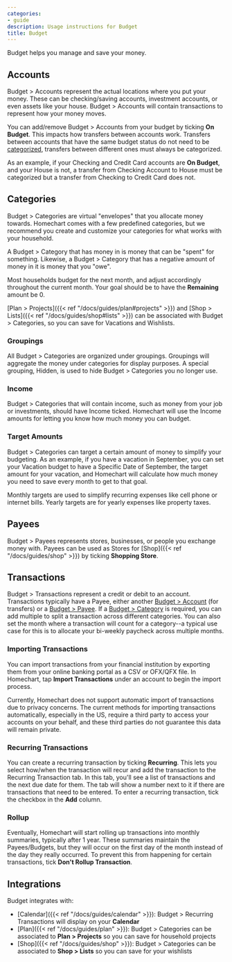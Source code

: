 ```yaml
---
categories:
- guide
description: Usage instructions for Budget
title: Budget
---
```


Budget helps you manage and save your money.

## Accounts

Budget > Accounts represent the actual locations where you put your money.  These can be checking/saving accounts, investment accounts, or even assets like your house.  Budget > Accounts will contain transactions to represent how your money moves.

You can add/remove Budget > Accounts from your budget by ticking **On Budget**.  This impacts how transfers between accounts work.  Transfers between accounts that have the same budget status do not need to be [categorized](#categories), transfers between different ones must always be categorized.

As an example, if your Checking and Credit Card accounts are **On Budget**, and your House is not, a transfer from Checking Account to House must be categorized but a transfer from Checking to Credit Card does not.

## Categories

Budget > Categories are virtual "envelopes" that you allocate money towards.  Homechart comes with a few predefined categories, but we recommend you create and customize your categories for what works with your household.

A Budget > Category that has money in is money that can be "spent" for something.  Likewise, a Budget > Category that has a negative amount of money in it is money that you "owe".

Most households budget for the next month, and adjust accordingly throughout the current month.  Your goal should be to have the **Remaining** amount be 0.

[Plan > Projects]({{< ref "/docs/guides/plan#projects" >}}) and [Shop > Lists]({{< ref "/docs/guides/shop#lists" >}}) can be associated with Budget > Categories, so you can save for Vacations and Wishlists.

### Groupings

All Budget > Categories are organized under groupings.  Groupings will aggregate the money under categories for display purposes.  A special grouping, Hidden, is used to hide Budget > Categories you no longer use.

### Income

Budget > Categories that will contain income, such as money from your job or investments, should have Income ticked.  Homechart will use the Income amounts for letting you know how much money you can budget.

### Target Amounts

Budget > Categories can target a certain amount of money to simplify your budgeting.  As an example, if you have a vacation in September, you can set your Vacation budget to have a Specific Date of September, the target amount for your vacation, and Homechart will calculate how much money you need to save every month to get to that goal.

Monthly targets are used to simplify recurring expenses like cell phone or internet bills.  Yearly targets are for yearly expenses like property taxes.

## Payees

Budget > Payees represents stores, businesses, or people you exchange money with.  Payees can be used as Stores for [Shop]({{< ref "/docs/guides/shop" >}}) by ticking **Shopping Store**.

## Transactions

Budget > Transactions represent a credit or debit to an account.  Transactions typically have a Payee, either another [Budget > Account](#accounts) (for transfers) or a [Budget > Payee](#payees).  If a [Budget > Category](#categories) is required, you can add multiple to split a transaction across different categories.  You can also set the month where a transaction will count for a category--a typical use case for this is to allocate your bi-weekly paycheck across multiple months.

### Importing Transactions

You can import transactions from your financial institution by exporting them from your online banking portal as a CSV or OFX/QFX file.  In Homechart, tap **Import Transactions** under an account to begin the import process.

Currently, Homechart does not support automatic import of transactions due to privacy concerns.  The current methods for importing transactions automatically, especially in the US, require a third party to access your accounts on your behalf, and these third parties do not guarantee this data will remain private.

### Recurring Transactions

You can create a recurring transaction by ticking **Recurring**.  This lets you select how/when the transaction will recur and add the transaction to the Recurring Transaction tab.  In this tab, you'll see a list of transactions and the next due date for them.  The tab will show a number next to it if there are transactions that need to be entered.  To enter a recurring transaction, tick the checkbox in the **Add** column.

### Rollup

Eventually, Homechart will start rolling up transactions into monthly summaries, typically after 1 year.  These summaries maintain the Payees/Budgets, but they will occur on the first day of the month instead of the day they really occurred.  To prevent this from happening for certain transactions, tick **Don't Rollup Transaction**.


## Integrations

Budget integrates with:

- [Calendar]({{< ref "/docs/guides/calendar" >}}): Budget > Recurring Transactions will display on your **Calendar**
- [Plan]({{< ref "/docs/guides/plan" >}}): Budget > Categories can be associated to **Plan > Projects** so you can save for household projects
- [Shop]({{< ref "/docs/guides/shop" >}}): Budget > Categories can be associated to **Shop > Lists** so you can save for your wishlists
